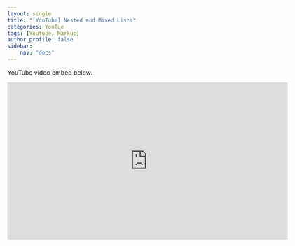 ```yaml
---
layout: single
title: "[YouTube] Nested and Mixed Lists"
categories: YouTue
tags: [Youtube, Markup]
author_profile: false
sidebar:
    nav: "docs"
---
```


YouTube video embed below.

<iframe width="640" height="360" src="https://www.youtube-nocookie.com/embed/-PVofD2A9t8?controls=0" frameborder="0" allowfullscreen></iframe>
